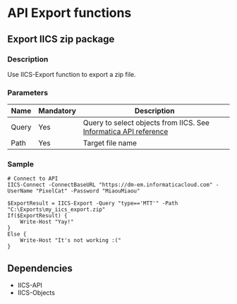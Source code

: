 # API Export functions 
## Export IICS zip package
### Description
Use IICS-Export function to export a zip file.

### Parameters
|Name|Mandatory|Description|
|---|---|---|
|Query|Yes|Query to select objects from IICS. See [Informatica API reference](https://docs.informatica.com/integration-cloud/cloud-platform/current-version/rest-api-reference/platform-rest-api-version-3-resources/objects.html) |
|Path|Yes|Target file name|

### Sample

    # Connect to API
    IICS-Connect -ConnectBaseURL "https://dm-em.informaticacloud.com" -UserName "PixelCat" -Password "MiaouMiaou"

    $ExportResult = IICS-Export -Query "type=='MTT'" -Path "C:\Exports\my_iics_export.zip"
    If($ExportResult) {
        Write-Host "Yay!"
    }
    Else {
        Write-Host "It's not working :("
    }

## Dependencies
* IICS-API
* IICS-Objects
